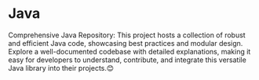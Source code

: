 # Java
Comprehensive Java Repository: This project hosts a collection of robust and efficient Java code, showcasing best practices and modular design. Explore a well-documented codebase with detailed explanations, making it easy for developers to understand, contribute, and integrate this versatile Java library into their projects.😊
